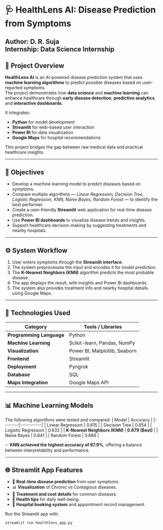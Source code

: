 # 🩺 HealthLens AI: Disease Prediction from Symptoms

**Author:** D. R. Suja  
**Internship:** Data Science Internship 
---

## 📘 Project Overview
**HealthLens AI** is an AI-powered disease prediction system that uses **machine learning algorithms** to predict possible diseases based on user-reported symptoms.  
The project demonstrates how **data science** and **machine learning** can enhance healthcare through **early disease detection**, **predictive analytics**, and **interactive dashboards**.

It integrates:
- **Python** for model development  
- **Streamlit** for web-based user interaction  
- **Power BI** for data visualization  
- **Google Maps** for hospital recommendations  

This project bridges the gap between raw medical data and practical healthcare insights.

---

## 🧠 Objectives
- Develop a machine learning model to predict diseases based on symptoms.  
- Compare multiple algorithms — *Linear Regression, Decision Tree, Logistic Regression, KNN, Naive Bayes, Random Forest* — to identify the best performer.  
- Create a user-friendly **Streamlit** web application for real-time disease prediction.  
- Use **Power BI dashboards** to visualize disease trends and insights.  
- Support healthcare decision-making by suggesting treatments and nearby hospitals.  

---

## ⚙️ System Workflow
1. User enters symptoms through the **Streamlit interface**.  
2. The system preprocesses the input and encodes it for model prediction.  
3. The **K-Nearest Neighbors (KNN)** algorithm predicts the most probable disease.  
4. The app displays the result, with insights and Power BI dashboards.  
5. The system also provides treatment info and nearby hospital details using Google Maps.

---

## 🧩 Technologies Used

| Category | Tools / Libraries |
|-----------|------------------|
| **Programming Language** | Python |
| **Machine Learning** | Scikit-learn, Pandas, NumPy |
| **Visualization** | Power BI, Matplotlib, Seaborn |
| **Frontend** | Streamlit |
| **Deployment** | Pyngrok |
| **Database** | SQL |
| **Maps Integration** | Google Maps API |

---

## 📊 Machine Learning Models
The following algorithms were tested and compared:
| Model | Accuracy |
|--------|-----------|
| Linear Regression | 0.615 |
| Decision Tree | 0.654 |
| Logistic Regression | 0.632 |
| **K-Nearest Neighbors (KNN)** | **0.679 (Best)** |
| Naive Bayes | 0.641 |
| Random Forest | 0.666 |

✅ **KNN achieved the highest accuracy of 67.9%**, offering a balance between interpretability and performance.

---

## 🌐 Streamlit App Features
- 🔹 **Real-time disease prediction** from user symptoms.  
- 📊 **Visualization** of Chronic vs Contagious diseases.  
- 💊 **Treatment and cost details** for common diseases.  
- 🌱 **Health tips** for daily well-being.  
- 🏥 **Hospital booking system** and appointment record management.  

Run the Streamlit app with:
```bash
streamlit run healthlens_app.py
